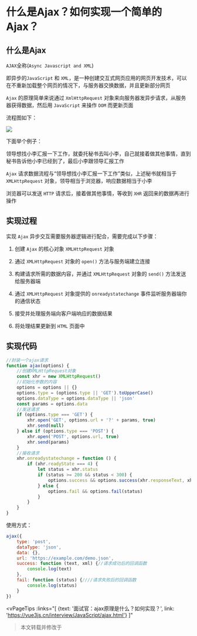 # 什么是Ajax？如何实现一个简单的Ajax？

## 什么是Ajax

`AJAX`全称(`Async Javascript and XML`)

即异步的`JavaScript` 和 `XML`，是一种创建交互式网页应用的网页开发技术，可以在不重新加载整个网页的情况下，与服务器交换数据，并且更新部分网页

`Ajax` 的原理简单来说通过 `XmlHttpRequest` 对象来向服务器发异步请求，从服务器获得数据，然后用 `JavaScript` 来操作 `DOM` 而更新页面

流程图如下：

![](/images/ajax-flow.png)

下面举个例子：

领导想找小李汇报一下工作，就委托秘书去叫小李，自己就接着做其他事情，直到秘书告诉他小李已经到了，最后小李跟领导汇报工作

`Ajax` 请求数据流程与“领导想找小李汇报一下工作”类似，上述秘书就相当于 `XMLHttpRequest` 对象，领导相当于浏览器，响应数据相当于小李

浏览器可以发送 `HTTP` 请求后，接着做其他事情，等收到 `XHR` 返回来的数据再进行操作

## 实现过程

实现 `Ajax` 异步交互需要服务器逻辑进行配合，需要完成以下步骤：

1. 创建 `Ajax` 的核心对象 `XMLHttpRequest` 对象

2. 通过 `XMLHttpRequest` 对象的 `open()` 方法与服务端建立连接

3. 构建请求所需的数据内容，并通过 `XMLHttpRequest` 对象的 `send()` 方法发送给服务器端

4. 通过 `XMLHttpRequest` 对象提供的 `onreadystatechange` 事件监听服务器端你的通信状态

5. 接受并处理服务端向客户端响应的数据结果

6. 将处理结果更新到 `HTML` 页面中

## 实现代码

```js
//封装一个ajax请求
function ajax(options) {
    //创建XMLHttpRequest对象
    const xhr = new XMLHttpRequest()
    //初始化参数的内容
    options = options || {}
    options.type = (options.type || 'GET').toUpperCase()
    options.dataType = options.dataType || 'json'
    const params = options.data
    //发送请求
    if (options.type === 'GET') {
        xhr.open('GET', options.url + '?' + params, true)
        xhr.send(null)
    } else if (options.type === 'POST') {
        xhr.open('POST', options.url, true)
        xhr.send(params)
    }
    //接收请求
    xhr.onreadystatechange = function () {
        if (xhr.readyState === 4) {
            let status = xhr.status
            if (status >= 200 && status < 300) {
                options.success && options.success(xhr.responseText, xhr.responseXML)
            } else {
                options.fail && options.fail(status)
            }
        }
    }
}
```

使用方式：

```js
ajax({
    type: 'post',
    dataType: 'json',
    data: {},
    url: 'https://example.com/demo.json',
    success: function (text, xml) {//请求成功后的回调函数
        console.log(text)
    },
    fail: function (status) {////请求失败后的回调函数
        console.log(status)
    }
})
```

<vPageTips :links="[
        {text: '面试官：ajax原理是什么？如何实现？', link: 'https://vue3js.cn/interview/JavaScript/ajax.html'}
    ]"
>本文转载并修改于</vPageTips>
